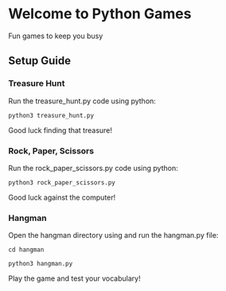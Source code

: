 # Welcome to Python Games

Fun games to keep you busy

## Setup Guide

### Treasure Hunt

Run the treasure_hunt.py code using python:

`python3 treasure_hunt.py`

Good luck finding that treasure!


### Rock, Paper, Scissors

Run the rock_paper_scissors.py code using python:

`python3 rock_paper_scissors.py`

Good luck against the computer!


### Hangman

Open the hangman directory using and run the hangman.py file:

`cd hangman`

`python3 hangman.py`

Play the game and test your vocabulary!
